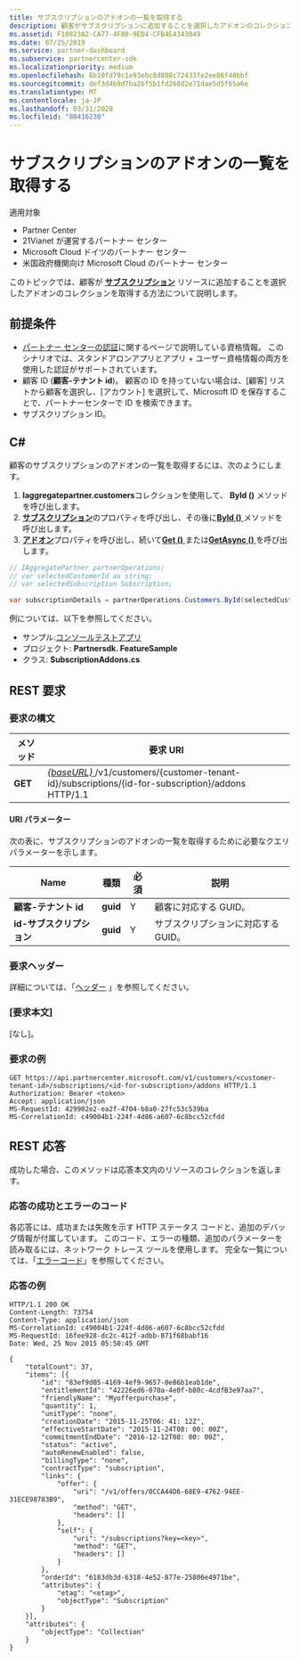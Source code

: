 ```yaml
---
title: サブスクリプションのアドオンの一覧を取得する
description: 顧客がサブスクリプションに追加することを選択したアドオンのコレクションを取得する方法。
ms.assetid: F10823A2-CA77-4F80-9ED4-CFB4E4343049
ms.date: 07/25/2019
ms.service: partner-dashboard
ms.subservice: partnercenter-sdk
ms.localizationpriority: medium
ms.openlocfilehash: 6b10fd79c1e93ebc8d888c72433fe2ee86f48bbf
ms.sourcegitcommit: def3d4b9d7ba2bf5b1fd268d2e71dae5d5f65a6e
ms.translationtype: MT
ms.contentlocale: ja-JP
ms.lasthandoff: 03/31/2020
ms.locfileid: "80416230"
---
```

# <a name="get-a-list-of-add-ons-for-a-subscription"></a>サブスクリプションのアドオンの一覧を取得する

適用対象

- Partner Center
- 21Vianet が運営するパートナー センター
- Microsoft Cloud ドイツのパートナー センター
- 米国政府機関向け Microsoft Cloud のパートナー センター

このトピックでは、顧客が **[サブスクリプション](subscription-resources.md)** リソースに追加することを選択したアドオンのコレクションを取得する方法について説明します。

## <a name="prerequisites"></a>前提条件

- [パートナー センターの認証](partner-center-authentication.md)に関するページで説明している資格情報。 このシナリオでは、スタンドアロンアプリとアプリ + ユーザー資格情報の両方を使用した認証がサポートされています。
- 顧客 ID (**顧客-テナント id**)。 顧客の ID を持っていない場合は、[顧客] リストから顧客を選択し、[アカウント] を選択して、Microsoft ID を保存することで、パートナーセンターで ID を検索できます。
- サブスクリプション ID。

## <a name="c"></a>C\#

顧客のサブスクリプションのアドオンの一覧を取得するには、次のようにします。

1. **Iaggregatepartner.customers**コレクションを使用して、 **ById ()** メソッドを呼び出します。
2. [**サブスクリプション**](https://docs.microsoft.com/dotnet/api/microsoft.store.partnercenter.customers.icustomer.subscriptions)のプロパティを呼び出し、その後に[**ById ()** ](https://docs.microsoft.com/dotnet/api/microsoft.store.partnercenter.subscriptions.isubscriptioncollection.byid)メソッドを呼び出します。
3. [**アドオン**](https://docs.microsoft.com/dotnet/api/microsoft.store.partnercenter.subscriptions.isubscription.addons)プロパティを呼び出し、続いて[**Get ()** ](https://docs.microsoft.com/dotnet/api/microsoft.store.partnercenter.subscriptions.isubscriptionaddoncollection.get)または[**GetAsync ()** ](https://docs.microsoft.com/dotnet/api/microsoft.store.partnercenter.subscriptions.isubscriptionaddoncollection.getasync)を呼び出します。

``` csharp
// IAggregatePartner partnerOperations;
// var selectedCustomerId as string;
// var selectedSubscription Subscription;

var subscriptionDetails = partnerOperations.Customers.ById(selectedCustomerId).Subscriptions.ById(selectedSubscription.Id).AddOns.Get();


```

例については、以下を参照してください。

- サンプル:[コンソールテストアプリ](console-test-app.md)
- プロジェクト: **Partnersdk. FeatureSample**
- クラス: **SubscriptionAddons.cs**

## <a name="rest-request"></a>REST 要求

### <a name="request-syntax"></a>要求の構文

| メソッド  | 要求 URI                                                                                                                       |
|---------|-----------------------------------------------------------------------------------------------------------------------------------|
| **GET** | [ *{baseURL}* ](partner-center-rest-urls.md)/v1/customers/{customer-tenant-id}/subscriptions/{id-for-subscription}/addons HTTP/1.1 |

#### <a name="uri-parameter"></a>URI パラメーター

次の表に、サブスクリプションのアドオンの一覧を取得するために必要なクエリパラメーターを示します。

| Name                    | 種類     | 必須 | 説明                               |
|-------------------------|----------|----------|-------------------------------------------|
| **顧客-テナント id**  | **guid** | Y        | 顧客に対応する GUID。     |
| **id-サブスクリプション** | **guid** | Y        | サブスクリプションに対応する GUID。 |

### <a name="request-headers"></a>要求ヘッダー

詳細については、「[ヘッダー](headers.md) 」を参照してください。

### <a name="request-body"></a>[要求本文]

[なし]。

### <a name="request-example"></a>要求の例

```http
GET https://api.partnercenter.microsoft.com/v1/customers/<customer-tenant-id>/subscriptions/<id-for-subscription>/addons HTTP/1.1
Authorization: Bearer <token>
Accept: application/json
MS-RequestId: 429902e2-ea2f-4704-b8a0-27fc53c539ba
MS-CorrelationId: c49004b1-224f-4d86-a607-6c8bcc52cfdd
```

## <a name="rest-response"></a>REST 応答

成功した場合、このメソッドは応答本文内のリソースのコレクションを返します。

### <a name="response-success-and-error-codes"></a>応答の成功とエラーのコード

各応答には、成功または失敗を示す HTTP ステータス コードと、追加のデバッグ情報が付属しています。 このコード、エラーの種類、追加のパラメーターを読み取るには、ネットワーク トレース ツールを使用します。 完全な一覧については、「[エラーコード](error-codes.md)」を参照してください。

### <a name="response-example"></a>応答の例

```http
HTTP/1.1 200 OK
Content-Length: 73754
Content-Type: application/json
MS-CorrelationId: c49004b1-224f-4d86-a607-6c8bcc52cfdd
MS-RequestId: 16fee928-dc2c-412f-adbb-871f68babf16
Date: Wed, 25 Nov 2015 05:50:45 GMT

{
    "totalCount": 37,
    "items": [{
        "id": "83ef9d05-4169-4ef9-9657-0e86b1eab1de",
        "entitlementId": "42226ed6-070a-4e0f-b80c-4cdfB3e97aa7",
        "friendlyName": "Myofferpurchase",
        "quantity": 1,
        "unitType": "none",
        "creationDate": "2015-11-25T06: 41: 12Z",
        "effectiveStartDate": "2015-11-24T08: 00: 00Z",
        "commitmentEndDate": "2016-12-12T08: 00: 00Z",
        "status": "active",
        "autoRenewEnabled": false,
        "billingType": "none",
        "contractType": "subscription",
        "links": {
            "offer": {
                "uri": "/v1/offers/0CCA44D6-68E9-4762-94EE-31ECE98783B9",
                "method": "GET",
                "headers": []
            },
            "self": {
                "uri": "/subscriptions?key=<key>",
                "method": "GET",
                "headers": []
            }
        },
        "orderId": "6183db3d-6318-4e52-877e-25806e4971be",
        "attributes": {
            "etag": "<etag>",
            "objectType": "Subscription"
        }
    }],
    "attributes": {
        "objectType": "Collection"
    }
}
```
